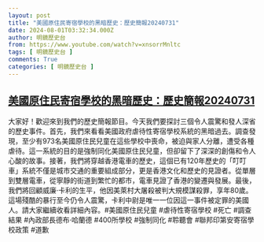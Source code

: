 ```yaml
---
layout: post
title: "美國原住民寄宿學校的黑暗歷史：歷史簡報20240731"
date: 2024-08-01T03:32:34.000Z
author: 明鏡歷史台
from: https://www.youtube.com/watch?v=xnsorrMnltc
tags: [ 明鏡歷史台 ]
comments: True
categories: [ 明鏡歷史台 ]
---
```

<!--1722483154000-->
[美國原住民寄宿學校的黑暗歷史：歷史簡報20240731](https://www.youtube.com/watch?v=xnsorrMnltc)
------

<div>
大家好！歡迎來到我們的歷史簡報節目。今天我們要探討三個令人震驚和發人深省的歷史事件。首先，我們來看看美國政府虐待性寄宿學校系統的黑暗過去。調查發現，至少有973名美國原住民兒童在這些學校中喪命，被迫與家人分離，遭受各種虐待。這一系統的目的是強制同化美國原住民兒童，但卻留下了深深的創傷和令人心酸的故事。接著，我們將穿越香港電車的歷史，這個已有120年歷史的「叮叮車」系統不僅是城市交通的重要組成部分，更是香港文化和歷史的見證者。從單層到雙層電車，從寧靜的街道到繁忙的都市，電車見證了香港的變遷與發展。最後，我們將回顧威廉·卡利的生平，他因美萊村大屠殺被判大規模謀殺罪，享年80歲。這場殘酷的暴行至今仍令人震驚，卡利中尉是唯一一位因這一事件被定罪的美國人。請大家繼續收看詳細內容。#美國原住民兒童 #虐待性寄宿學校 #死亡 #調查結果 #內政部長德布·哈蘭德 #400所學校 #強制同化 #聆聽會 #聯邦印第安寄宿學校政策 #道歉
</div>
